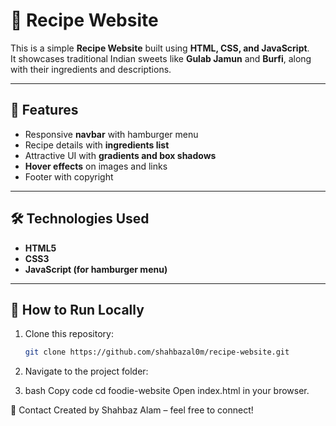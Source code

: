 # 🍴 Recipe Website

This is a simple **Recipe Website** built using **HTML, CSS, and JavaScript**.  
It showcases traditional Indian sweets like **Gulab Jamun** and **Burfi**, along with their ingredients and descriptions.

---

## 🚀 Features
- Responsive **navbar** with hamburger menu  
- Recipe details with **ingredients list**  
- Attractive UI with **gradients and box shadows**  
- **Hover effects** on images and links  
- Footer with copyright  

---

## 🛠️ Technologies Used
- **HTML5**  
- **CSS3**  
- **JavaScript (for hamburger menu)**  

---

## 📌 How to Run Locally
1. Clone this repository:  
   ```bash
   git clone https://github.com/shahbazal0m/recipe-website.git


2. Navigate to the project folder:

3. bash Copy code cd foodie-website Open index.html in your browser.

📧 Contact 
Created by Shahbaz Alam – feel free to connect!
